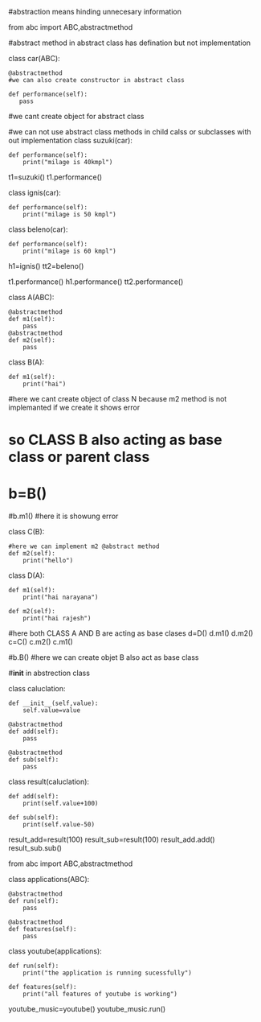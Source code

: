 #abstraction means hinding unnecesary information

from abc import ABC,abstractmethod

#abstract method in abstract class has defination but not implementation

class car(ABC):

    @abstractmethod
    #we can also create constructor in abstract class

    def performance(self):
       pass

#we cant create object for abstract class

#we can not use abstract class methods in child calss or subclasses with out implementation
class suzuki(car):

    def performance(self):
        print("milage is 40kmpl")

t1=suzuki()
t1.performance()

class ignis(car):

    def performance(self):
        print("milage is 50 kmpl")

class beleno(car):

    def performance(self):
        print("milage is 60 kmpl")

h1=ignis()
tt2=beleno()

t1.performance()
h1.performance()
tt2.performance()



class A(ABC):

    @abstractmethod
    def m1(self):
        pass
    @abstractmethod
    def m2(self):
        pass

class B(A):

    def m1(self):
        print("hai")

#here we cant create object of class N because m2 method is not implemanted if we create it shows error
# so CLASS B also acting as base class or parent class
# b=B()
#b.m1()  #here it is showung error

class C(B):

    #here we can implement m2 @abstract method
    def m2(self):
        print("hello")

class D(A):

    def m1(self):
        print("hai narayana")

    def m2(self):
        print("hai rajesh")


#here both CLASS A AND B are acting as base clases
d=D()
d.m1()
d.m2()
c=C()
c.m2()
c.m1()

#b.B() #here we can create objet B also act  as base class


#__init__ in abstrection class

class caluclation:

    def __init__(self,value):
        self.value=value

    @abstractmethod
    def add(self):
        pass

    @abstractmethod
    def sub(self):
        pass

class result(caluclation):

    def add(self):
        print(self.value+100)

    def sub(self):
        print(self.value-50)

result_add=result(100)
result_sub=result(100)
result_add.add()
result_sub.sub()

from abc import ABC,abstractmethod

class applications(ABC):

    @abstractmethod
    def run(self):
        pass

    @abstractmethod
    def features(self):
        pass

class youtube(applications):

    def run(self):
        print("the application is running sucessfully")

    def features(self):
        print("all features of youtube is working")

youtube_music=youtube()
youtube_music.run()
